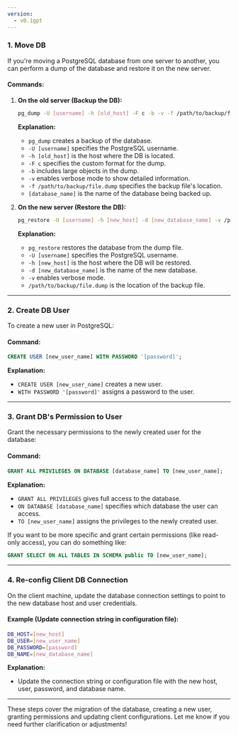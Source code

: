 ```yaml
---
version:
  - v0.1gpt
---
```

### 1. **Move DB**
If you're moving a PostgreSQL database from one server to another, you can perform a dump of the database and restore it on the new server.

#### Commands:
1. **On the old server (Backup the DB):**
   ```bash
   pg_dump -U [username] -h [old_host] -F c -b -v -f /path/to/backup/file.dump [database_name]
   ```
   **Explanation:**

   - `pg_dump` creates a backup of the database.
   - `-U [username]` specifies the PostgreSQL username.
   - `-h [old_host]` is the host where the DB is located.
   - `-F c` specifies the custom format for the dump.
   - `-b` includes large objects in the dump.
   - `-v` enables verbose mode to show detailed information.
   - `-f /path/to/backup/file.dump` specifies the backup file's location.
   - `[database_name]` is the name of the database being backed up.

2. **On the new server (Restore the DB):**
   ```bash
   pg_restore -U [username] -h [new_host] -d [new_database_name] -v /path/to/backup/file.dump
   ```
   **Explanation:**
   - `pg_restore` restores the database from the dump file.
   - `-U [username]` specifies the PostgreSQL username.
   - `-h [new_host]` is the host where the DB will be restored.
   - `-d [new_database_name]` is the name of the new database.
   - `-v` enables verbose mode.
   - `/path/to/backup/file.dump` is the location of the backup file.

---

### 2. **Create DB User**
To create a new user in PostgreSQL:

#### Command:
```sql
CREATE USER [new_user_name] WITH PASSWORD '[password]';
```
**Explanation:**
- `CREATE USER [new_user_name]` creates a new user.
- `WITH PASSWORD '[password]'` assigns a password to the user.

---

### 3. **Grant DB's Permission to User**
Grant the necessary permissions to the newly created user for the database:

#### Command:
```sql
GRANT ALL PRIVILEGES ON DATABASE [database_name] TO [new_user_name];
```
**Explanation:**
- `GRANT ALL PRIVILEGES` gives full access to the database.
- `ON DATABASE [database_name]` specifies which database the user can access.
- `TO [new_user_name]` assigns the privileges to the newly created user.

If you want to be more specific and grant certain permissions (like read-only access), you can do something like:
```sql
GRANT SELECT ON ALL TABLES IN SCHEMA public TO [new_user_name];
```

---

### 4. **Re-config Client DB Connection**
On the client machine, update the database connection settings to point to the new database host and user credentials.

#### Example (Update connection string in configuration file):
```bash
DB_HOST=[new_host]
DB_USER=[new_user_name]
DB_PASSWORD=[password]
DB_NAME=[new_database_name]
```
**Explanation:**
- Update the connection string or configuration file with the new host, user, password, and database name.

---

These steps cover the migration of the database, creating a new user, granting permissions and updating client configurations. Let me know if you need further clarification or adjustments!
